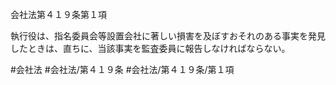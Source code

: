 会社法第４１９条第１項

執行役は、指名委員会等設置会社に著しい損害を及ぼすおそれのある事実を発見したときは、直ちに、当該事実を監査委員に報告しなければならない。

#会社法
#会社法/第４１９条
#会社法/第４１９条/第１項
